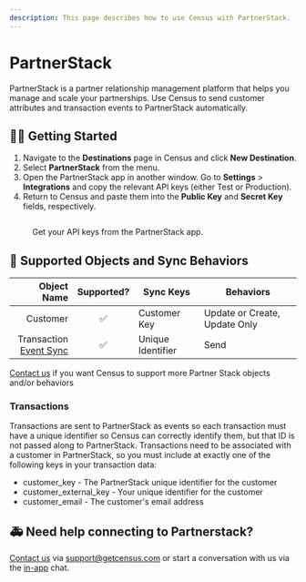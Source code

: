 ```yaml
---
description: This page describes how to use Census with PartnerStack.
---
```


# PartnerStack

PartnerStack is a partner relationship management platform that helps you manage and scale your partnerships. Use Census to send customer attributes and transaction events to PartnerStack automatically.

## 🏃‍♀️ Getting Started

1. Navigate to the **Destinations** page in Census and click **New Destination**.
2. Select **PartnerStack** from the menu.
3. Open the PartnerStack app in another window. Go to **Settings** > **Integrations** and copy the relevant API keys (either Test or Production).
4. Return to Census and paste them into the **Public Key** and **Secret Key** fields, respectively.

<figure><img src="../.gitbook/assets/partnerstack.png" alt=""><figcaption><p>Get your API keys from the PartnerStack app.</p></figcaption></figure>

## 🔀 Supported Objects and Sync Behaviors <a href="#supported-objects-and-sync-behaviors" id="supported-objects-and-sync-behaviors"></a>

| **Object Name** | **Supported?** | **Sync Keys** | **Behaviors**                 |
| --------------: | :------------: | --------------- |-------------------------------|
| Customer | ✅ | Customer Key | Update or Create, Update Only |
| Transaction   <br> [Event Sync](/basics/data-models-and-entities/defining-source-data/events#defining-event-syncs) | ✅ | Unique Identifier | Send      <br/>                    |

[Contact us](mailto:support@getcensus.com) if you want Census to support more Partner Stack objects and/or behaviors

### Transactions

Transactions are sent to PartnerStack as events so each transaction must have a unique identifier so Census can correctly identify them, but that ID is not passed along to PartnerStack. Transactions need to be associated with a customer in PartnerStack, so you must include at exactly one of the following keys in your transaction data:
- customer_key - The PartnerStack unique identifier for the customer
- customer_external_key - Your unique identifier for the customer
- customer_email - The customer's email address

## 🚑 Need help connecting to Partnerstack?

[Contact us](mailto:support@getcensus.com) via support@getcensus.com or start a conversation with us via the [in-app](https://app.getcensus.com) chat.
